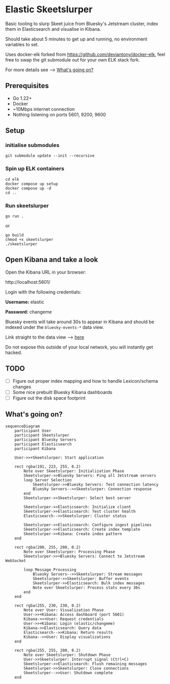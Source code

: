 # Elastic Skeetslurper

Basic tooling to slurp Skeet juice from Bluesky's Jetstream cluster, index them in Elasticsearch and visualise in Kibana.

Should take about 5 minutes to get up and running, no environment variables to set.

Uses docker-elk forked from https://github.com/deviantony/docker-elk, feel free to swap the git submodule out for your own ELK stack fork.

For more details see --> [What's going on?](##What's-going-on?)

## Prerequisites

- Go 1.22+
- Docker
- ~10Mbps internet connection
- Nothing listening on ports 5601, 9200, 9600


## Setup

### initialise submodules

```
git submodule update --init --recursive
```

### Spin up ELK containers

```
cd elk
docker compose up setup
docker compose up -d
cd ..
```

### Run skeetslurper

```
go run .
```

or

```
go build
chmod +x skeetslurper
./skeetslurper
```


## Open Kibana and take a look

Open the Kibana URL in your browser:

http://localhost:5601/

Login with the following credentials:

**Username:** elastic

**Password:** changeme

Bluesky events will take around 30s to appear in Kibana and should be indexed under the `bluesky-events-*` data view.

Link straight to the data view --> [here](http://localhost:5601/app/discover#/?_g=(filters:!(),refreshInterval:(pause:!t,value:60000),time:(from:now-15m,to:now))&_a=(columns:!(),dataSource:(dataViewId:bluesky-events,type:dataView),filters:!(),interval:auto,query:(language:kuery,query:''),sort:!(!('@timestamp',desc))))


Do not expose this outside of your local network, you will instantly get hacked.

## TODO

- [ ] Figure out proper index mapping and how to handle Lexicon/schema changes
- [ ] Some nice prebuilt Bluesky Kibana dashboards
- [ ] Figure out the disk space footprint

## What's going on?

```mermaid
sequenceDiagram
    participant User
    participant Skeetslurper
    participant Bluesky Servers
    participant Elasticsearch
    participant Kibana

    User->>+Skeetslurper: Start application
    
    rect rgba(191, 223, 255, 0.2)
        Note over Skeetslurper: Initialization Phase
        Skeetslurper->>Bluesky Servers: Ping all Jetstream servers
        loop Server Selection
            Skeetslurper->>Bluesky Servers: Test connection latency
            Bluesky Servers-->>Skeetslurper: Connection response
        end
        Skeetslurper->>Skeetslurper: Select best server
        
        Skeetslurper->>Elasticsearch: Initialize client
        Skeetslurper->>Elasticsearch: Test cluster health
        Elasticsearch-->>Skeetslurper: Cluster status
        
        Skeetslurper->>Elasticsearch: Configure ingest pipelines
        Skeetslurper->>Elasticsearch: Create index template
        Skeetslurper->>Kibana: Create index pattern
    end

    rect rgba(200, 255, 200, 0.2)
        Note over Skeetslurper: Processing Phase
        Skeetslurper->>+Bluesky Servers: Connect to Jetstream WebSocket
        
        loop Message Processing
            Bluesky Servers-->>Skeetslurper: Stream messages
            Skeetslurper->>Skeetslurper: Buffer events
            Skeetslurper->>Elasticsearch: Bulk index messages
            Note over Skeetslurper: Process stats every 30s
        end
    end

    rect rgba(255, 230, 230, 0.2)
        Note over User: Visualization Phase
        User->>+Kibana: Access dashboard (port 5601)
        Kibana->>+User: Request credentials
        User->>+Kibana: Login (elastic/changeme)
        Kibana->>Elasticsearch: Query data
        Elasticsearch-->>Kibana: Return results
        Kibana-->>User: Display visualizations
    end

    rect rgba(255, 255, 200, 0.2)
        Note over Skeetslurper: Shutdown Phase
        User->>Skeetslurper: Interrupt signal (Ctrl+C)
        Skeetslurper->>Elasticsearch: Flush remaining messages
        Skeetslurper->>Skeetslurper: Close connections
        Skeetslurper-->>User: Shutdown complete
    end
```
